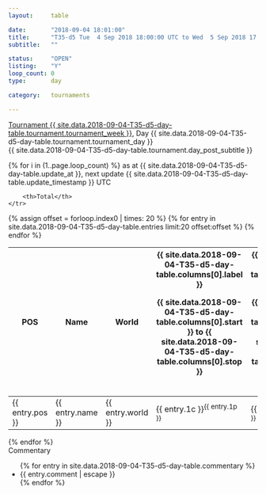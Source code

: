 ```yaml
---
layout: 	table

date: 		"2018-09-04 18:01:00"
title: 		"T35-d5 Tue  4 Sep 2018 18:00:00 UTC to Wed  5 Sep 2018 17:59:59 UTC"
subtitle: 	""

status:     "OPEN"
listing:    "Y"
loop_count: 0
type:       day

category: 	tournaments

---
```

<div class="table_header">
    <span class="table_title">
        <a href="{{ site.data.2018-09-04-T35-d5-day-table.tournament.week_results_table_url }}">
        Tournament {{ site.data.2018-09-04-T35-d5-day-table.tournament.tournament_week }}</a>, Day {{ site.data.2018-09-04-T35-d5-day-table.tournament.tournament_day }}
    </span><br>
    <span class="table_subtitle">
        {{ site.data.2018-09-04-T35-d5-day-table.tournament.day_post_subtitle }}
    </span>  
</div>

{% for i in (1..page.loop_count) %}
<span class="table_nextupdate">as at {{ site.data.2018-09-04-T35-d5-day-table.update_at }}, next update {{ site.data.2018-09-04-T35-d5-day-table.update_timestamp }} UTC</span> 
<table class="day_table">
  <colgroup>
    <col style="width:18px">
    <col style="width:55px">
    <col style="width:55px">
    <col style="width:12px">
    <col style="width:12px">
    <col style="width:12px">
    <col style="width:12px">
    <col style="width:12px">
    <col style="width:12px">
    <col style="width:12px">
    <col style="width:12px">
    <col style="width:12px">
    <col style="width:12px">
    <col style="width:12px">
    <col style="width:12px">
    <col style="width:12px">
    <col style="width:12px">
    <col style="width:12px">
    <col style="width:12px">
    <col style="width:12px">
    <col style="width:12px">
    <col style="width:12px">
    <col style="width:12px">
    <col style="width:12px">
    <col style="width:12px">
    <col style="width:12px">
    <col style="width:12px">
    <col style="width:18px">
  </colgroup>  
  <thead>
    <tr>
        <th>POS</th>
        <th class="AlignLeft">Name</th>
        <th class="AlignLeft">World</th>

<th><div class="label">{{ site.data.2018-09-04-T35-d5-day-table.columns[0].label }}<p class="onhover">{{ site.data.2018-09-04-T35-d5-day-table.columns[0].start }} to {{ site.data.2018-09-04-T35-d5-day-table.columns[0].stop }}</p></div>​</th>
<th><div class="label">{{ site.data.2018-09-04-T35-d5-day-table.columns[1].label }}<p class="onhover">{{ site.data.2018-09-04-T35-d5-day-table.columns[1].start }} to {{ site.data.2018-09-04-T35-d5-day-table.columns[1].stop }}</p></div>​</th>
<th><div class="label">{{ site.data.2018-09-04-T35-d5-day-table.columns[2].label }}<p class="onhover">{{ site.data.2018-09-04-T35-d5-day-table.columns[2].start }} to {{ site.data.2018-09-04-T35-d5-day-table.columns[2].stop }}</p></div>​</th>
<th><div class="label">{{ site.data.2018-09-04-T35-d5-day-table.columns[3].label }}<p class="onhover">{{ site.data.2018-09-04-T35-d5-day-table.columns[3].start }} to {{ site.data.2018-09-04-T35-d5-day-table.columns[3].stop }}</p></div>​</th>
<th><div class="label">{{ site.data.2018-09-04-T35-d5-day-table.columns[4].label }}<p class="onhover">{{ site.data.2018-09-04-T35-d5-day-table.columns[4].start }} to {{ site.data.2018-09-04-T35-d5-day-table.columns[4].stop }}</p></div>​</th>
<th><div class="label">{{ site.data.2018-09-04-T35-d5-day-table.columns[5].label }}<p class="onhover">{{ site.data.2018-09-04-T35-d5-day-table.columns[5].start }} to {{ site.data.2018-09-04-T35-d5-day-table.columns[5].stop }}</p></div>​</th>
<th><div class="label">{{ site.data.2018-09-04-T35-d5-day-table.columns[6].label }}<p class="onhover">{{ site.data.2018-09-04-T35-d5-day-table.columns[6].start }} to {{ site.data.2018-09-04-T35-d5-day-table.columns[6].stop }}</p></div>​</th>
<th><div class="label">{{ site.data.2018-09-04-T35-d5-day-table.columns[7].label }}<p class="onhover">{{ site.data.2018-09-04-T35-d5-day-table.columns[7].start }} to {{ site.data.2018-09-04-T35-d5-day-table.columns[7].stop }}</p></div>​</th>
<th><div class="label">{{ site.data.2018-09-04-T35-d5-day-table.columns[8].label }}<p class="onhover">{{ site.data.2018-09-04-T35-d5-day-table.columns[8].start }} to {{ site.data.2018-09-04-T35-d5-day-table.columns[8].stop }}</p></div>​</th>
<th><div class="label">{{ site.data.2018-09-04-T35-d5-day-table.columns[9].label }}<p class="onhover">{{ site.data.2018-09-04-T35-d5-day-table.columns[9].start }} to {{ site.data.2018-09-04-T35-d5-day-table.columns[9].stop }}</p></div>​</th>
<th><div class="label">{{ site.data.2018-09-04-T35-d5-day-table.columns[10].label }}<p class="onhover">{{ site.data.2018-09-04-T35-d5-day-table.columns[10].start }} to {{ site.data.2018-09-04-T35-d5-day-table.columns[10].stop }}</p></div>​</th>

<th><div class="label">{{ site.data.2018-09-04-T35-d5-day-table.columns[11].label }}<p class="onhover">{{ site.data.2018-09-04-T35-d5-day-table.columns[11].start }} to {{ site.data.2018-09-04-T35-d5-day-table.columns[11].stop }}</p></div>​</th>
<th><div class="label">{{ site.data.2018-09-04-T35-d5-day-table.columns[12].label }}<p class="onhover">{{ site.data.2018-09-04-T35-d5-day-table.columns[12].start }} to {{ site.data.2018-09-04-T35-d5-day-table.columns[12].stop }}</p></div>​</th>
<th><div class="label">{{ site.data.2018-09-04-T35-d5-day-table.columns[13].label }}<p class="onhover">{{ site.data.2018-09-04-T35-d5-day-table.columns[13].start }} to {{ site.data.2018-09-04-T35-d5-day-table.columns[13].stop }}</p></div>​</th>
<th><div class="label">{{ site.data.2018-09-04-T35-d5-day-table.columns[14].label }}<p class="onhover">{{ site.data.2018-09-04-T35-d5-day-table.columns[14].start }} to {{ site.data.2018-09-04-T35-d5-day-table.columns[14].stop }}</p></div>​</th>
<th><div class="label">{{ site.data.2018-09-04-T35-d5-day-table.columns[15].label }}<p class="onhover">{{ site.data.2018-09-04-T35-d5-day-table.columns[15].start }} to {{ site.data.2018-09-04-T35-d5-day-table.columns[15].stop }}</p></div>​</th>
<th><div class="label">{{ site.data.2018-09-04-T35-d5-day-table.columns[16].label }}<p class="onhover">{{ site.data.2018-09-04-T35-d5-day-table.columns[16].start }} to {{ site.data.2018-09-04-T35-d5-day-table.columns[16].stop }}</p></div>​</th>
<th><div class="label">{{ site.data.2018-09-04-T35-d5-day-table.columns[17].label }}<p class="onhover">{{ site.data.2018-09-04-T35-d5-day-table.columns[17].start }} to {{ site.data.2018-09-04-T35-d5-day-table.columns[17].stop }}</p></div>​</th>
<th><div class="label">{{ site.data.2018-09-04-T35-d5-day-table.columns[18].label }}<p class="onhover">{{ site.data.2018-09-04-T35-d5-day-table.columns[18].start }} to {{ site.data.2018-09-04-T35-d5-day-table.columns[18].stop }}</p></div>​</th>
<th><div class="label">{{ site.data.2018-09-04-T35-d5-day-table.columns[19].label }}<p class="onhover">{{ site.data.2018-09-04-T35-d5-day-table.columns[19].start }} to {{ site.data.2018-09-04-T35-d5-day-table.columns[19].stop }}</p></div>​</th>
<th><div class="label">{{ site.data.2018-09-04-T35-d5-day-table.columns[20].label }}<p class="onhover">{{ site.data.2018-09-04-T35-d5-day-table.columns[20].start }} to {{ site.data.2018-09-04-T35-d5-day-table.columns[20].stop }}</p></div>​</th>

<th><div class="label">{{ site.data.2018-09-04-T35-d5-day-table.columns[21].label }}<p class="onhover">{{ site.data.2018-09-04-T35-d5-day-table.columns[21].start }} to {{ site.data.2018-09-04-T35-d5-day-table.columns[21].stop }}</p></div>​</th>
<th><div class="label">{{ site.data.2018-09-04-T35-d5-day-table.columns[22].label }}<p class="onhover">{{ site.data.2018-09-04-T35-d5-day-table.columns[22].start }} to {{ site.data.2018-09-04-T35-d5-day-table.columns[22].stop }}</p></div>​</th>
<th><div class="label">{{ site.data.2018-09-04-T35-d5-day-table.columns[23].label }}<p class="onhover">{{ site.data.2018-09-04-T35-d5-day-table.columns[23].start }} to {{ site.data.2018-09-04-T35-d5-day-table.columns[23].stop }}</p></div>​</th>

        <th>Total</th>
    </tr>
  </thead>
  {% assign offset = forloop.index0 | times: 20 %}
<tbody>
{% for entry in site.data.2018-09-04-T35-d5-day-table.entries limit:20 offset:offset %}
  <tr>
    <td class="pl{{ entry.pos }}">{{ entry.pos }}</td>
    <td class="AlignLeft">{{ entry.name }}</td>
    <td class="AlignLeft">{{ entry.world }}</td>
    <td class="pl{{ entry.1p }}">{{ entry.1c }}<sup>{{ entry.1p }}</sup></td>
    <td class="pl{{ entry.2p }}">{{ entry.2c }}<sup>{{ entry.2p }}</sup></td>
    <td class="pl{{ entry.3p }}">{{ entry.3c }}<sup>{{ entry.3p }}</sup></td>
    <td class="pl{{ entry.4p }}">{{ entry.4c }}<sup>{{ entry.4p }}</sup></td>
    <td class="pl{{ entry.5p }}">{{ entry.5c }}<sup>{{ entry.5p }}</sup></td>
    <td class="pl{{ entry.6p }}">{{ entry.6c }}<sup>{{ entry.6p }}</sup></td>
    <td class="pl{{ entry.7p }}">{{ entry.7c }}<sup>{{ entry.7p }}</sup></td>
    <td class="pl{{ entry.8p }}">{{ entry.8c }}<sup>{{ entry.8p }}</sup></td>
    <td class="pl{{ entry.9p }}">{{ entry.9c }}<sup>{{ entry.9p }}</sup></td>
    <td class="pl{{ entry.10p }}">{{ entry.10c }}<sup>{{ entry.10p }}</sup></td>
    <td class="pl{{ entry.11p }}">{{ entry.11c }}<sup>{{ entry.11p }}</sup></td>
    <td class="pl{{ entry.12p }}">{{ entry.12c }}<sup>{{ entry.12p }}</sup></td>
    <td class="pl{{ entry.13p }}">{{ entry.13c }}<sup>{{ entry.13p }}</sup></td>
    <td class="pl{{ entry.14p }}">{{ entry.14c }}<sup>{{ entry.14p }}</sup></td>
    <td class="pl{{ entry.15p }}">{{ entry.15c }}<sup>{{ entry.15p }}</sup></td>
    <td class="pl{{ entry.16p }}">{{ entry.16c }}<sup>{{ entry.16p }}</sup></td>
    <td class="pl{{ entry.17p }}">{{ entry.17c }}<sup>{{ entry.17p }}</sup></td>
    <td class="pl{{ entry.18p }}">{{ entry.18c }}<sup>{{ entry.18p }}</sup></td>
    <td class="pl{{ entry.19p }}">{{ entry.19c }}<sup>{{ entry.19p }}</sup></td>
    <td class="pl{{ entry.20p }}">{{ entry.20c }}<sup>{{ entry.20p }}</sup></td>
    <td class="pl{{ entry.21p }}">{{ entry.21c }}<sup>{{ entry.21p }}</sup></td>
    <td class="pl{{ entry.22p }}">{{ entry.22c }}<sup>{{ entry.22p }}</sup></td>
    <td class="pl{{ entry.23p }}">{{ entry.23c }}<sup>{{ entry.23p }}</sup></td>
    <td class="pl{{ entry.24p }}">{{ entry.24c }}<sup>{{ entry.24p }}</sup></td>
    <td>{{ entry.total }}</td>
  </tr>
{% endfor %}  
</tbody>
</table>
<div class="leaderboard"></div>
{% endfor %}

<div class="commentary">
  <span class="commentary_title">Commentary</span>
  <ul>
    {% for entry in site.data.2018-09-04-T35-d5-day-table.commentary %}
    <li class="commentary_list">{{ entry.comment | escape }}</li>
    {% endfor %}
  </ul>
</div>



